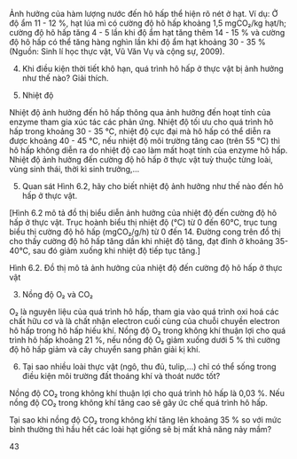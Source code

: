 Ảnh hưởng của hàm lượng nước đến hô hấp thể hiện rõ nét ở hạt.
Ví dụ: Ở độ ẩm 11 - 12 %, hạt lúa mì có cường độ hô hấp khoảng 
1,5 mgCO₂/kg hạt/h; cường độ hô hấp tăng 4 - 5 lần khi độ ẩm hạt 
tăng thêm 14 - 15 % và cường độ hô hấp có thể tăng hàng nghìn lần 
khi độ ẩm hạt khoảng 30 - 35 % (Nguồn: Sinh lí học thực vật, Vũ Văn Vụ 
và cộng sự, 2009).

4. Khi điều kiện thời tiết khô hạn, quá trình hô hấp ở thực vật bị ảnh hưởng như thế nào? Giải thích.

2. Nhiệt độ

Nhiệt độ ảnh hưởng đến hô hấp thông qua ảnh hưởng đến hoạt tính 
của enzyme tham gia xúc tác các phản ứng. Nhiệt độ tối ưu cho quá 
trình hô hấp trong khoảng 30 - 35 °C, nhiệt độ cực đại mà hô hấp có 
thể diễn ra được khoảng 40 - 45 °C, nếu nhiệt độ môi trường tăng cao 
(trên 55 °C) thì hô hấp không diễn ra do nhiệt độ cao làm mất hoạt 
tính của enzyme hô hấp. Nhiệt độ ảnh hưởng đến cường độ hô hấp 
ở thực vật tuỳ thuộc từng loài, vùng sinh thái, thời kì sinh trưởng,...

5. Quan sát Hình 6.2, hãy cho biết nhiệt độ ảnh hưởng như thế nào đến hô hấp ở thực vật.

[Hình 6.2 mô tả đồ thị biểu diễn ảnh hưởng của nhiệt độ đến cường độ hô hấp ở thực vật. Trục hoành biểu thị nhiệt độ (°C) từ 0 đến 60°C, trục tung biểu thị cường độ hô hấp (mgCO₂/g/h) từ 0 đến 14. Đường cong trên đồ thị cho thấy cường độ hô hấp tăng dần khi nhiệt độ tăng, đạt đỉnh ở khoảng 35-40°C, sau đó giảm xuống khi nhiệt độ tiếp tục tăng.]

Hình 6.2. Đồ thị mô tả ảnh hưởng của nhiệt độ đến cường độ hô hấp ở thực vật

3. Nồng độ O₂ và CO₂

O₂ là nguyên liệu của quá trình hô hấp, tham gia vào quá trình oxi hoá 
các chất hữu cơ và là chất nhận electron cuối cùng của chuỗi chuyền 
electron hô hấp trong hô hấp hiếu khí. Nồng độ O₂ trong không khí 
thuận lợi cho quá trình hô hấp khoảng 21 %, nếu nồng độ O₂ giảm 
xuống dưới 5 % thì cường độ hô hấp giảm và cây chuyển sang phân 
giải kị khí.

6. Tại sao nhiều loài thực vật (ngô, thu đủ, tulip,...) chỉ có thể sống trong điều kiện môi trường đất thoáng khí và thoát nước tốt?

Nồng độ CO₂ trong không khí thuận lợi cho quá trình hô hấp là 0,03 %. 
Nếu nồng độ CO₂ trong không khí tăng cao sẽ gây ức chế quá trình 
hô hấp.

Tại sao khi nồng độ CO₂ trong không khí tăng lên khoảng 35 % so với mức bình thường thì hầu hết các loài hạt giống sẽ bị mất khả năng nảy mầm?

43